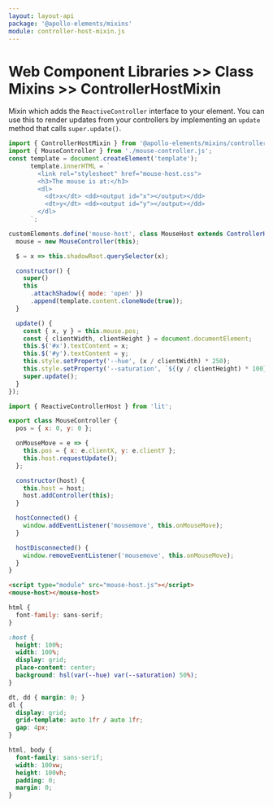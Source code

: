 ```yaml
---
layout: layout-api
package: '@apollo-elements/mixins'
module: controller-host-mixin.js
---
```

<!-- ----------------------------------------------------------------------------------------
     Welcome! This file includes automatically generated API documentation.
     To edit the docs that appear within, find the original source file under `packages/*`,
     corresponding to the package name and module in this YAML front-matter block.
     Thank you for your interest in Apollo Elements 😁
------------------------------------------------------------------------------------------ -->

# Web Component Libraries >> Class Mixins >> ControllerHostMixin

Mixin which adds the `ReactiveController` interface to your element. You can use this to render updates from your controllers by implementing an `update` method that calls `super.update()`.

```js playground mouse-controller mouse-host.js
import { ControllerHostMixin } from '@apollo-elements/mixins/controller-host-mixin';
import { MouseController } from './mouse-controller.js';
const template = document.createElement('template');
      template.innerHTML = `
        <link rel="stylesheet" href="mouse-host.css">
        <h3>The mouse is at:</h3>
        <dl>
          <dt>x</dt> <dd><output id="x"></output></dd>
          <dt>y</dt> <dd><output id="y"></output></dd>
        </dl>
      `;

customElements.define('mouse-host', class MouseHost extends ControllerHostMixin(HTMLElement) {
  mouse = new MouseController(this);

  $ = x => this.shadowRoot.querySelector(x);

  constructor() {
    super()
    this
      .attachShadow({ mode: 'open' })
      .append(template.content.cloneNode(true));
  }

  update() {
    const { x, y } = this.mouse.pos;
    const { clientWidth, clientHeight } = document.documentElement;
    this.$('#x').textContent = x;
    this.$('#y').textContent = y;
    this.style.setProperty('--hue', (x / clientWidth) * 250);
    this.style.setProperty('--saturation', `${(y / clientHeight) * 100}%`);
    super.update();
  }
});
```

```js playground-file mouse-controller mouse-controller.js
import { ReactiveControllerHost } from 'lit';

export class MouseController {
  pos = { x: 0, y: 0 };

  onMouseMove = e => {
    this.pos = { x: e.clientX, y: e.clientY };
    this.host.requestUpdate();
  };

  constructor(host) {
    this.host = host;
    host.addController(this);
  }

  hostConnected() {
    window.addEventListener('mousemove', this.onMouseMove);
  }

  hostDisconnected() {
    window.removeEventListener('mousemove', this.onMouseMove);
  }
}
```

```html playground-file mouse-controller index.html
<script type="module" src="mouse-host.js"></script>
<mouse-host></mouse-host>
```

```js playground-file style.css
html {
  font-family: sans-serif;
}
```

```css playground-file mouse-controller mouse-host.css
:host {
  height: 100%;
  width: 100%;
  display: grid;
  place-content: center;
  background: hsl(var(--hue) var(--saturation) 50%);
}

dt, dd { margin: 0; }
dl {
  display: grid;
  grid-template: auto 1fr / auto 1fr;
  gap: 4px;
}
```

```css playground-hidden-file mouse-controller style.css
html, body {
  font-family: sans-serif;
  width: 100vw;
  height: 100vh;
  padding: 0;
  margin: 0;
}
```
